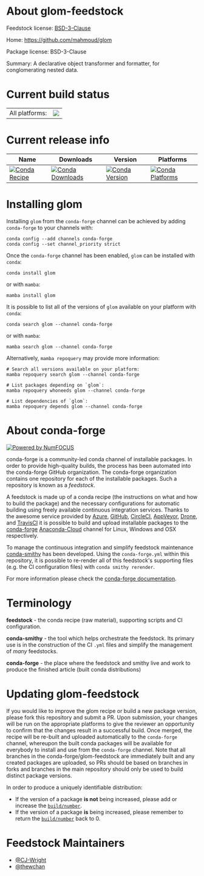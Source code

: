 About glom-feedstock
====================

Feedstock license: [BSD-3-Clause](https://github.com/conda-forge/glom-feedstock/blob/main/LICENSE.txt)

Home: https://github.com/mahmoud/glom

Package license: BSD-3-Clause

Summary: A declarative object transformer and formatter, for conglomerating nested data.

Current build status
====================


<table><tr><td>All platforms:</td>
    <td>
      <a href="https://dev.azure.com/conda-forge/feedstock-builds/_build/latest?definitionId=7731&branchName=main">
        <img src="https://dev.azure.com/conda-forge/feedstock-builds/_apis/build/status/glom-feedstock?branchName=main">
      </a>
    </td>
  </tr>
</table>

Current release info
====================

| Name | Downloads | Version | Platforms |
| --- | --- | --- | --- |
| [![Conda Recipe](https://img.shields.io/badge/recipe-glom-green.svg)](https://anaconda.org/conda-forge/glom) | [![Conda Downloads](https://img.shields.io/conda/dn/conda-forge/glom.svg)](https://anaconda.org/conda-forge/glom) | [![Conda Version](https://img.shields.io/conda/vn/conda-forge/glom.svg)](https://anaconda.org/conda-forge/glom) | [![Conda Platforms](https://img.shields.io/conda/pn/conda-forge/glom.svg)](https://anaconda.org/conda-forge/glom) |

Installing glom
===============

Installing `glom` from the `conda-forge` channel can be achieved by adding `conda-forge` to your channels with:

```
conda config --add channels conda-forge
conda config --set channel_priority strict
```

Once the `conda-forge` channel has been enabled, `glom` can be installed with `conda`:

```
conda install glom
```

or with `mamba`:

```
mamba install glom
```

It is possible to list all of the versions of `glom` available on your platform with `conda`:

```
conda search glom --channel conda-forge
```

or with `mamba`:

```
mamba search glom --channel conda-forge
```

Alternatively, `mamba repoquery` may provide more information:

```
# Search all versions available on your platform:
mamba repoquery search glom --channel conda-forge

# List packages depending on `glom`:
mamba repoquery whoneeds glom --channel conda-forge

# List dependencies of `glom`:
mamba repoquery depends glom --channel conda-forge
```


About conda-forge
=================

[![Powered by
NumFOCUS](https://img.shields.io/badge/powered%20by-NumFOCUS-orange.svg?style=flat&colorA=E1523D&colorB=007D8A)](https://numfocus.org)

conda-forge is a community-led conda channel of installable packages.
In order to provide high-quality builds, the process has been automated into the
conda-forge GitHub organization. The conda-forge organization contains one repository
for each of the installable packages. Such a repository is known as a *feedstock*.

A feedstock is made up of a conda recipe (the instructions on what and how to build
the package) and the necessary configurations for automatic building using freely
available continuous integration services. Thanks to the awesome service provided by
[Azure](https://azure.microsoft.com/en-us/services/devops/), [GitHub](https://github.com/),
[CircleCI](https://circleci.com/), [AppVeyor](https://www.appveyor.com/),
[Drone](https://cloud.drone.io/welcome), and [TravisCI](https://travis-ci.com/)
it is possible to build and upload installable packages to the
[conda-forge](https://anaconda.org/conda-forge) [Anaconda-Cloud](https://anaconda.org/)
channel for Linux, Windows and OSX respectively.

To manage the continuous integration and simplify feedstock maintenance
[conda-smithy](https://github.com/conda-forge/conda-smithy) has been developed.
Using the ``conda-forge.yml`` within this repository, it is possible to re-render all of
this feedstock's supporting files (e.g. the CI configuration files) with ``conda smithy rerender``.

For more information please check the [conda-forge documentation](https://conda-forge.org/docs/).

Terminology
===========

**feedstock** - the conda recipe (raw material), supporting scripts and CI configuration.

**conda-smithy** - the tool which helps orchestrate the feedstock.
                   Its primary use is in the construction of the CI ``.yml`` files
                   and simplify the management of *many* feedstocks.

**conda-forge** - the place where the feedstock and smithy live and work to
                  produce the finished article (built conda distributions)


Updating glom-feedstock
=======================

If you would like to improve the glom recipe or build a new
package version, please fork this repository and submit a PR. Upon submission,
your changes will be run on the appropriate platforms to give the reviewer an
opportunity to confirm that the changes result in a successful build. Once
merged, the recipe will be re-built and uploaded automatically to the
`conda-forge` channel, whereupon the built conda packages will be available for
everybody to install and use from the `conda-forge` channel.
Note that all branches in the conda-forge/glom-feedstock are
immediately built and any created packages are uploaded, so PRs should be based
on branches in forks and branches in the main repository should only be used to
build distinct package versions.

In order to produce a uniquely identifiable distribution:
 * If the version of a package **is not** being increased, please add or increase
   the [``build/number``](https://docs.conda.io/projects/conda-build/en/latest/resources/define-metadata.html#build-number-and-string).
 * If the version of a package **is** being increased, please remember to return
   the [``build/number``](https://docs.conda.io/projects/conda-build/en/latest/resources/define-metadata.html#build-number-and-string)
   back to 0.

Feedstock Maintainers
=====================

* [@CJ-Wright](https://github.com/CJ-Wright/)
* [@thewchan](https://github.com/thewchan/)

